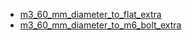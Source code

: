 * [m3_60_mm_diameter_to_flat_extra](m3_60_mm_diameter_to_flat_extra)
* [m3_60_mm_diameter_to_m6_bolt_extra](m3_60_mm_diameter_to_m6_bolt_extra)
